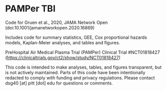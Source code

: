 # PAMPer TBI

Code for Gruen et al., 2020, JAMA Network Open (doi:10.1001/jamanetworkopen.2020.16869)

Includes code for summary statistics, GEE, Cox proportional hazards models, Kaplan-Meier analyses, and tables and figures.

PreHospital Air Medical Plasma Trial (PAMPer) Clinical Trial #NCT01818427 (https://clinicaltrials.gov/ct2/show/study/NCT01818427)

This code is intended to make analyses, tables, and figures transparent, but is not actively maintained. Parts of this code have been intentionally redacted to comply with funding and privacy regulations. Please contact dsg40 [at] pitt [dot] edu for questions or comments.
